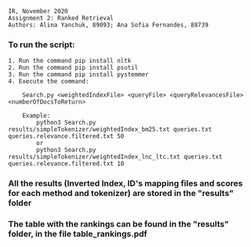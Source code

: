     IR, November 2020
    Assignment 2: Ranked Retrieval
    Authors: Alina Yanchuk, 89093; Ana Sofia Fernandes, 88739

### To run the script:

    1. Run the command pip install nltk
    2. Run the command pip install psutil
    3. Run the command pip install pystemmer
    4. Execute the command: 

        Search.py <weightedIndexFile> <queryFile> <queryRelevancesFile> <numberOfDocsToReturn>

        Example: 
            python3 Search.py results/simpleTokenizer/weightedIndex_bm25.txt queries.txt queries.relevance.filtered.txt 50
            or
            python3 Search.py results/simpleTokenizer/weightedIndex_lnc_ltc.txt queries.txt queries.relevance.filtered.txt 10

### All the results (Inverted Index, ID's mapping files and scores for each method and tokenizer) are stored in the "results" folder             

### The table with the rankings can be found in the "results" folder, in the file table_rankings.pdf
